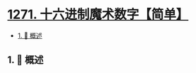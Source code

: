 # [1271. 十六进制魔术数字【简单】](https://github.com/Tdahuyou/TNotes.leetcode/tree/main/notes/1271.%20%E5%8D%81%E5%85%AD%E8%BF%9B%E5%88%B6%E9%AD%94%E6%9C%AF%E6%95%B0%E5%AD%97%E3%80%90%E7%AE%80%E5%8D%95%E3%80%91)

<!-- region:toc -->

- [1. 📝 概述](#1--概述)

<!-- endregion:toc -->

## 1. 📝 概述
